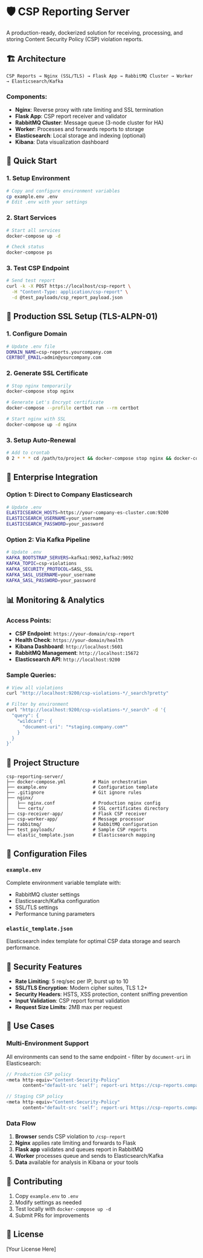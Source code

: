 # 🛡️ CSP Reporting Server

A production-ready, dockerized solution for receiving, processing, and storing Content Security Policy (CSP) violation reports.

## 🏗️ Architecture

```
CSP Reports → Nginx (SSL/TLS) → Flask App → RabbitMQ Cluster → Worker → Elasticsearch/Kafka
```

### Components:
- **Nginx**: Reverse proxy with rate limiting and SSL termination
- **Flask App**: CSP report receiver and validator
- **RabbitMQ Cluster**: Message queue (3-node cluster for HA)
- **Worker**: Processes and forwards reports to storage
- **Elasticsearch**: Local storage and indexing (optional)
- **Kibana**: Data visualization dashboard

## 🚀 Quick Start

### 1. Setup Environment
```bash
# Copy and configure environment variables
cp example.env .env
# Edit .env with your settings
```

### 2. Start Services
```bash
# Start all services
docker-compose up -d

# Check status
docker-compose ps
```

### 3. Test CSP Endpoint
```bash
# Send test report
curl -k -X POST https://localhost/csp-report \
  -H "Content-Type: application/csp-report" \
  -d @test_payloads/csp_report_payload.json
```

## 🔐 Production SSL Setup (TLS-ALPN-01)

### 1. Configure Domain
```bash
# Update .env file
DOMAIN_NAME=csp-reports.yourcompany.com
CERTBOT_EMAIL=admin@yourcompany.com
```

### 2. Generate SSL Certificate
```bash
# Stop nginx temporarily
docker-compose stop nginx

# Generate Let's Encrypt certificate
docker-compose --profile certbot run --rm certbot

# Start nginx with SSL
docker-compose up -d nginx
```

### 3. Setup Auto-Renewal
```bash
# Add to crontab
0 2 * * * cd /path/to/project && docker-compose stop nginx && docker-compose --profile certbot run --rm certbot renew --quiet && docker-compose up -d nginx
```

## 🏢 Enterprise Integration

### Option 1: Direct to Company Elasticsearch
```bash
# Update .env
ELASTICSEARCH_HOSTS=https://your-company-es-cluster.com:9200
ELASTICSEARCH_USERNAME=your_username
ELASTICSEARCH_PASSWORD=your_password
```

### Option 2: Via Kafka Pipeline  
```bash
# Update .env
KAFKA_BOOTSTRAP_SERVERS=kafka1:9092,kafka2:9092
KAFKA_TOPIC=csp-violations
KAFKA_SECURITY_PROTOCOL=SASL_SSL
KAFKA_SASL_USERNAME=your_username
KAFKA_SASL_PASSWORD=your_password
```

## 📊 Monitoring & Analytics

### Access Points:
- **CSP Endpoint**: `https://your-domain/csp-report`
- **Health Check**: `https://your-domain/health`
- **Kibana Dashboard**: `http://localhost:5601`
- **RabbitMQ Management**: `http://localhost:15672`
- **Elasticsearch API**: `http://localhost:9200`

### Sample Queries:
```bash
# View all violations
curl "http://localhost:9200/csp-violations-*/_search?pretty"

# Filter by environment
curl "http://localhost:9200/csp-violations-*/_search" -d '{
  "query": {
    "wildcard": {
      "document-uri": "*staging.company.com*"
    }
  }
}'
```

## 📁 Project Structure

```
csp-reporting-server/
├── docker-compose.yml          # Main orchestration
├── example.env                 # Configuration template
├── .gitignore                  # Git ignore rules
├── nginx/
│   ├── nginx.conf              # Production nginx config
│   └── certs/                  # SSL certificates directory
├── csp-receiver-app/           # Flask CSP receiver
├── csp-worker-app/             # Message processor
├── rabbitmq/                   # RabbitMQ configuration
├── test_payloads/              # Sample CSP reports
└── elastic_template.json       # Elasticsearch mapping
```

## 🔧 Configuration Files

### `example.env`
Complete environment variable template with:
- RabbitMQ cluster settings
- Elasticsearch/Kafka configuration
- SSL/TLS settings
- Performance tuning parameters

### `elastic_template.json`
Elasticsearch index template for optimal CSP data storage and search performance.

## 🚨 Security Features

- **Rate Limiting**: 5 req/sec per IP, burst up to 10
- **SSL/TLS Encryption**: Modern cipher suites, TLS 1.2+
- **Security Headers**: HSTS, XSS protection, content sniffing prevention
- **Input Validation**: CSP report format validation
- **Request Size Limits**: 2MB max per request

## 🎯 Use Cases

### Multi-Environment Support
All environments can send to the same endpoint - filter by `document-uri` in Elasticsearch:
```javascript
// Production CSP policy
<meta http-equiv="Content-Security-Policy" 
      content="default-src 'self'; report-uri https://csp-reports.company.com/csp-report">

// Staging CSP policy  
<meta http-equiv="Content-Security-Policy" 
      content="default-src 'self'; report-uri https://csp-reports.company.com/csp-report">
```

### Data Flow
1. **Browser** sends CSP violation to `/csp-report`
2. **Nginx** applies rate limiting and forwards to Flask
3. **Flask app** validates and queues report in RabbitMQ
4. **Worker** processes queue and sends to Elasticsearch/Kafka
5. **Data** available for analysis in Kibana or your tools

## 🤝 Contributing

1. Copy `example.env` to `.env`
2. Modify settings as needed
3. Test locally with `docker-compose up -d`
4. Submit PRs for improvements

## 📜 License

[Your License Here]
